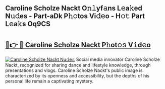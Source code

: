 ## Caroline Scholze Nackt O𝚗𝚕yf𝚊ns L𝚎a𝚔ed N𝚞𝚍es - Part-aDk P𝚑𝚘tos Vi𝚍𝚎o - H𝚘𝚝 Part L𝚎a𝚔s Oq9CS

# <h2><a href="http://kf8g07.oniu.top/?m=Caroline+Scholze+Nackt">🔗👉 🔴 Caroline Scholze Nackt P𝚑ot𝚘𝚜 V𝚒d𝚎o</a></h2>

[![Caroline Scholze Nackt Nu𝚍e𝚜](https://i.imgur.com/0qMVB7G.gif)](http://kf8g07.oniu.top/?m=Caroline+Scholze+Nackt)
Social media innovator Caroline Scholze Nackt, recognized for sharing dance and lifestyle knowledge, through presentations and vlogs. Caroline Scholze Nackt's public image is characterized by its openness and accessibility, but the depths of his personal life remain a captivating mystery.  
